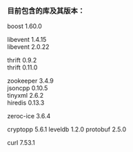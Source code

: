 ### 目前包含的库及其版本：   

boost 1.60.0   
   
libevent 1.4.15   
libevent 2.0.22   
   
thrift 0.9.2   
thrift 0.11.0   
   
zookeeper 3.4.9   
jsoncpp 0.10.5   
tinyxml 2.6.2   
hiredis 0.13.3   

zeroc-ice 3.6.4

cryptopp 5.6.1
leveldb 1.2.0
protobuf 2.5.0

curl 7.53.1
